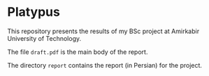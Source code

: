 # Platypus

This repository presents the results of my BSc project at Amirkabir University of Technology.

The file `draft.pdf` is the main body of the report.

The directory `report` contains the report (in Persian) for the project.
